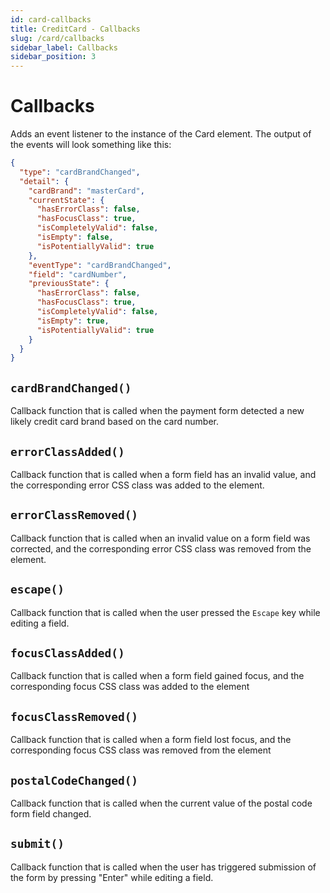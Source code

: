 ```yaml
---
id: card-callbacks
title: CreditCard - Callbacks
slug: /card/callbacks
sidebar_label: Callbacks
sidebar_position: 3
---
```


# Callbacks

Adds an event listener to the instance of the Card element. The output of the events will look something like this:

```json
{
  "type": "cardBrandChanged",
  "detail": {
    "cardBrand": "masterCard",
    "currentState": {
      "hasErrorClass": false,
      "hasFocusClass": true,
      "isCompletelyValid": false,
      "isEmpty": false,
      "isPotentiallyValid": true
    },
    "eventType": "cardBrandChanged",
    "field": "cardNumber",
    "previousState": {
      "hasErrorClass": false,
      "hasFocusClass": true,
      "isCompletelyValid": false,
      "isEmpty": true,
      "isPotentiallyValid": true
    }
  }
}
```

## `cardBrandChanged()`

Callback function that is called when the payment form detected a new likely credit card brand based on the card number.

## `errorClassAdded()`

Callback function that is called when a form field has an invalid value, and the corresponding error CSS class was added to the element.

## `errorClassRemoved()`

Callback function that is called when an invalid value on a form field was corrected, and the corresponding error CSS class was removed from the element.

## `escape()`

Callback function that is called when the user pressed the `Escape` key while editing a field.

## `focusClassAdded()`

Callback function that is called when a form field gained focus, and the corresponding focus CSS class was added to the element

## `focusClassRemoved()`

Callback function that is called when a form field lost focus, and the corresponding focus CSS class was removed from the element

## `postalCodeChanged()`

Callback function that is called when the current value of the postal code form field changed.

## `submit()`

Callback function that is called when the user has triggered submission of the form by pressing "Enter" while editing a field.
